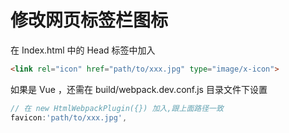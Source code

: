 # 修改网页标签栏图标

在 Index.html 中的 Head 标签中加入

```html
<link rel="icon" href="path/to/xxx.jpg" type="image/x-icon">
```

如果是 Vue ，还需在 build/webpack.dev.conf.js 目录文件下设置

```javascript
// 在 new HtmlWebpackPlugin({}) 加入,跟上面路径一致
favicon:'path/to/xxx.jpg',
```

